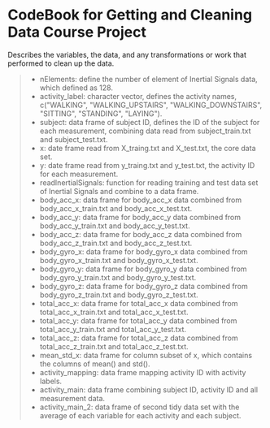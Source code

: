 # CodeBook for Getting and Cleaning Data Course Project 
Describes the variables, the data, and any transformations or work that performed to clean up the data.

>- nElements: define the number of element of Inertial Signals data, which defined as 128.
>- activity_label: character vector, defines the activity names, c("WALKING", "WALKING_UPSTAIRS", "WALKING_DOWNSTAIRS", "SITTING", "STANDING", "LAYING").
>- subject: data frame of subject ID, defines the ID of the subject for each measurement, combining data read from subject_train.txt and subject_test.txt.
>- x: date frame read from X_traing.txt and X_test.txt, the core data set.
>- y: date frame read from y_traing.txt and y_test.txt, the activity ID for each measurement.
>- readInertialSignals: function for reading training and test data set of Inertial Signals and combine to a data frame.
>- body_acc_x: data frame for body_acc_x data combined from body_acc_x_train.txt and body_acc_x_test.txt.
>- body_acc_y: data frame for body_acc_y data combined from body_acc_y_train.txt and body_acc_y_test.txt.
>- body_acc_z: data frame for body_acc_z data combined from body_acc_z_train.txt and body_acc_z_test.txt.
>- body_gyro_x: data frame for body_gyro_x data combined from body_gyro_x_train.txt and body_gyro_x_test.txt.
>- body_gyro_y: data frame for body_gyro_y data combined from body_gyro_y_train.txt and body_gyro_y_test.txt.
>- body_gyro_z: data frame for body_gyro_z data combined from body_gyro_z_train.txt and body_gyro_z_test.txt.
>- total_acc_x: data frame for total_acc_x data combined from total_acc_x_train.txt and total_acc_x_test.txt.
>- total_acc_y: data frame for total_acc_y data combined from total_acc_y_train.txt and total_acc_y_test.txt.
>- total_acc_z: data frame for total_acc_z data combined from total_acc_z_train.txt and total_acc_z_test.txt.
>- mean_std_x: data frame for column subset of x, which contains the columns of mean() and std().
>- activity_mapping: data frame mapping activity ID with activity labels.
>- activity_main: data frame combining subject ID, activity ID and all measurement data.
>- activity_main_2: data frame of second tidy data set with the average of each variable for each activity and each subject.

